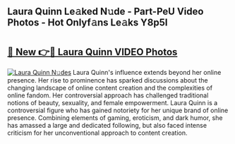 ## Laura Quinn Le𝚊ked N𝚞de - Part-PeU Video Photos - Hot Onlyf𝚊ns Le𝚊ks Y8p5I

# <h2><a href="http://ac1654.deff.icu/?id=Laura+Quinn">🔗 New 👉🔴 Laura Quinn VIDEO Photos</a></h2>

[![Laura Quinn N𝚞des](https://i.imgur.com/rIISA9y.gif)](http://ac1654.deff.icu/?id=Laura+Quinn)
Laura Quinn's influence extends beyond her online presence. Her rise to prominence has sparked discussions about the changing landscape of online content creation and the complexities of online fandom. Her controversial approach has challenged traditional notions of beauty, sexuality, and female empowerment. Laura Quinn is a controversial figure who has gained notoriety for her unique brand of online presence. Combining elements of gaming, eroticism, and dark humor, she has amassed a large and dedicated following, but also faced intense criticism for her unconventional approach to content creation.
